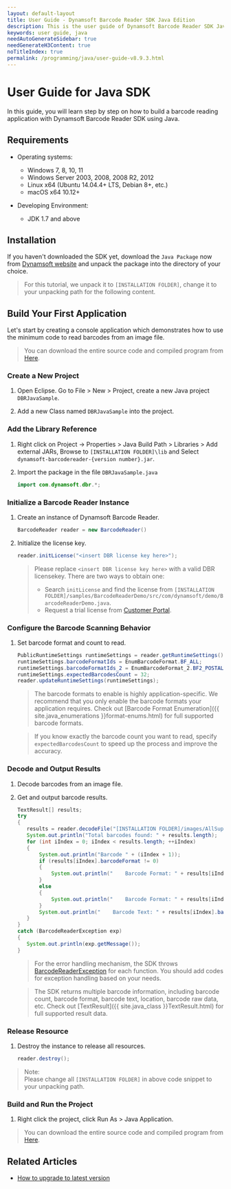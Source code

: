 ```yaml
---
layout: default-layout
title: User Guide - Dynamsoft Barcode Reader SDK Java Edition
description: This is the user guide of Dynamsoft Barcode Reader SDK Java Edition.
keywords: user guide, java
needAutoGenerateSidebar: true
needGenerateH3Content: true
noTitleIndex: true
permalink: /programming/java/user-guide-v8.9.3.html
---
```



# User Guide for Java SDK
In this guide, you will learn step by step on how to build a barcode reading application with Dynamsoft Barcode Reader SDK using Java.

## Requirements

- Operating systems:
   - Windows 7, 8, 10, 11
   - Windows Server 2003, 2008, 2008 R2, 2012
   - Linux x64 (Ubuntu 14.04.4+ LTS, Debian 8+, etc.)
   - macOS x64 10.12+

- Developing Environment:
   - JDK 1.7 and above


## Installation
If you haven't downloaded the SDK yet, download the `Java Package` now from <a href="https://www.dynamsoft.com/barcode-reader/downloads/?utm_source=docs" target="_blank">Dynamsoft website</a> and unpack the package into the directory of your choice.
>For this tutorial, we unpack it to `[INSTALLATION FOLDER]`, change it to your unpacking path for the following content.

## Build Your First Application
Let's start by creating a console application which demonstrates how to use the minimum code to read barcodes from an image file.  
>You can download the entire source code and compiled program from [Here](https://download2.dynamsoft.com/samples/dbr/user-guide/dbr-java-sample.zip).


### Create a New Project 

1. Open Eclipse. Go to File > New > Project,  create a new Java project `DBRJavaSample`.

2. Add a new Class named `DBRJavaSample` into the project.

### Add the Library Reference
1. Right click on Project -> Properties > Java Build Path > Libraries > Add external JARs, Browse to `[INSTALLATION FOLDER]\lib` and Select `dynamsoft-barcodereader-{version number}.jar`.

2. Import the package in the file `DBRJavaSample.java`
   ```java
   import com.dynamsoft.dbr.*;
   ```
### Initialize a Barcode Reader Instance
1. Create an instance of Dynamsoft Barcode Reader.

    ```java
    BarcodeReader reader = new BarcodeReader()
    ```
2. Initialize the license key.

    ```java
    reader.initLicense("<insert DBR license key here>");
    ```    
    
    >Please replace `<insert DBR license key here>` with a valid DBR licensekey. There are two ways to obtain one:
    >- Search `initLicense` and find the license from `[INSTALLATION FOLDER]/samples/BarcodeReaderDemo/src/com/dynamsoft/demo/BarcodeReaderDemo.java`.
    >- Request a trial license from <a href="https://www.dynamsoft.com/customer/license/trialLicense?utm_source=guide&product=dbr&package=desktop" target="_blank">Customer Portal</a>. 

### Configure the Barcode Scanning Behavior
1. Set barcode format and count to read.

    ```java
   PublicRuntimeSettings runtimeSettings = reader.getRuntimeSettings();
   runtimeSettings.barcodeFormatIds = EnumBarcodeFormat.BF_ALL;
   runtimeSettings.barcodeFormatIds_2 = EnumBarcodeFormat_2.BF2_POSTALCODE | EnumBarcodeFormat_2.BF2_DOTCODE;
   runtimeSettings.expectedBarcodesCount = 32;
   reader.updateRuntimeSettings(runtimeSettings);
    ```

    >The barcode formats to enable is highly application-specific. We recommend that you only enable the barcode formats your application requires. Check out [Barcode Format Enumeration]({{ site.java_enumerations }}format-enums.html) for full supported barcode formats. 

    >If you know exactly the barcode count you want to read, specify `expectedBarcodesCount` to speed up the process and improve the accuracy. 

### Decode and Output Results 
1. Decode barcodes from an image file.
2. Get and output barcode results.

    ```java
   TextResult[] results;
   try
   {
       results = reader.decodeFile("[INSTALLATION FOLDER]/images/AllSupportedBarcodeTypes.png", "");
       System.out.println("Total barcodes found: " + results.length);
       for (int iIndex = 0; iIndex < results.length; ++iIndex)
       {
           System.out.println("Barcode " + (iIndex + 1));
           if (results[iIndex].barcodeFormat != 0)
           {
               System.out.println("    Barcode Format: " + results[iIndex].barcodeFormatString);
           }
           else
           {
               System.out.println("    Barcode Format: " + results[iIndex].barcodeFormatString_2);
           }
           System.out.println("    Barcode Text: " + results[iIndex].barcodeText);
       }     
   }
   catch (BarcodeReaderException exp)
   {
       System.out.println(exp.getMessage());
   }
    ```

    >For the error handling mechanism, the SDK throws [BarcodeReaderException]({{site.java_class}}BarcodeReaderException.html) for each function. You should add codes for exception handling based on your needs. 

    >The SDK returns multiple barcode information, including barcode count, barcode format, barcode text, location, barcode raw data, etc. Check out [TextResult]({{ site.java_class }}TextResult.html) for full supported result data.

### Release Resource

1. Destroy the instance to release all resources.

    ```java
    reader.destroy();
    ```

>Note:  
Please change all `[INSTALLATION FOLDER]` in above code snippet to your unpacking path.


### Build and Run the Project
1. Right click the project, click Run As > Java Application.

>You can download the entire source code and compiled program from [Here](https://download2.dynamsoft.com/samples/dbr/user-guide/dbr-java-sample.zip).

## Related Articles

- [How to upgrade to latest version]({{site.java}}upgrade-instruction.html)


   
 
